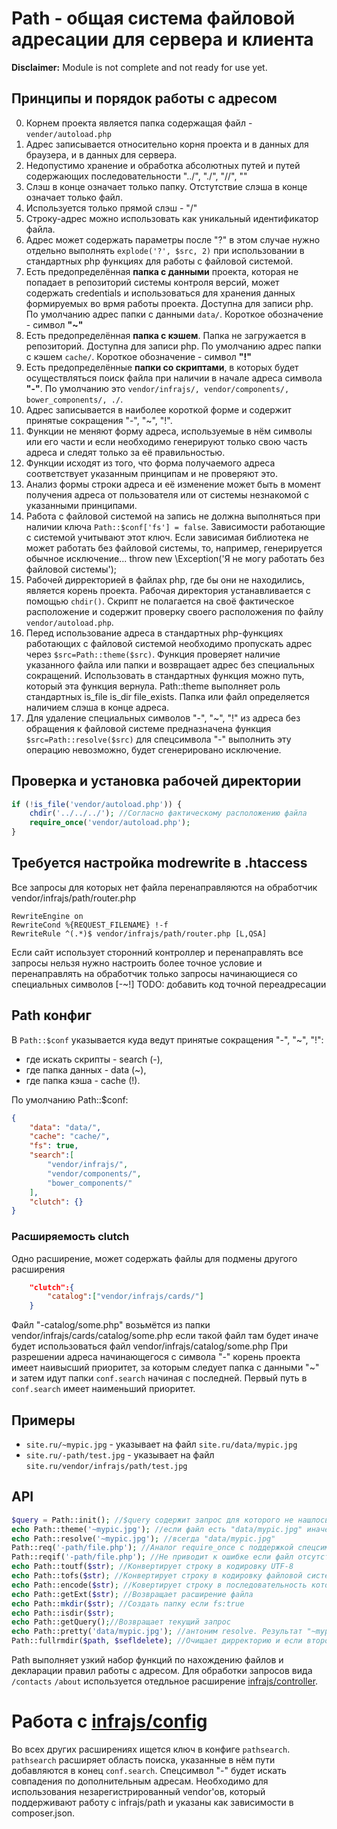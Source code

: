 # Path - общая система файловой адресации для сервера и клиента
**Disclaimer:** Module is not complete and not ready for use yet.

## Принципы и порядок работы с адресом
0. Корнем проекта является папка содержащая файл - ```vender/autoload.php```
0. Адрес записывается относительно корня проекта и в данных для браузера, и в данных для сервера. 
0. Недопустимо хранение и обработка абсолютных путей и путей содержающих последовательности "../", "./", "//", "\"
0. Слэш в конце означает только папку. Отстутствие слэша в конце означает только файл.
0. Используется только прямой слэш - "/"
0. Строку-адрес можно использовать как уникальный идентификатор файла. 
0. Адрес может содержать параметры после "?" в этом случае нужно отдельно выполнять ```explode('?', $src, 2)``` при использовании в стандартных php функциях для работы с файловой системой.
0. Есть предопределённая **папка c данными** проекта, которая не попадает в репозиторий системы контроля версий, может содержать credentials и использоваться для хранения данных формируемых во врмя работы проекта. Доступна для записи php. По умолчанию адрес папки с данными ```data/```. Короткое обозначение - символ **"~"**
0. Есть предопределённая **папка с кэшем**. Папка не загружается в репозиторий. Доступна для записи php. По умолчанию адрес папки с кэшем ```cache/```. Короткое обозначение - символ **"!"**
0. Есть предопределённые **папки cо скриптами**, в которых будет осуществляться поиск файла при наличии в начале адреса символа **"-"**. По умолчанию это ```vendor/infrajs/, vendor/components/, bower_components/, ./```.
0. Адрес записывается в наиболее короткой форме и содержит принятые сокращения "-", "~", "!". 
0. Функции не меняют форму адреса, используемые в нём символы или его части и если необходимо генерируют только свою часть адреса и следят только за её правильностью. 
0. Функции исходят из того, что форма получаемого адреса соответствует указанным принципам и не проверяют это.
0. Анализ формы строки адреса и её изменение может быть в момент получения адреса от пользователя или от системы незнакомой с указанными принципами.
0. Работа с файловой системой на запись не должна выполняться при наличии ключа ```Path::$conf['fs'] = false```. Зависимости работающие с системой учитывают этот ключ. Если зависимая библиотека не может работать без файловой системы, то, например, генерируется обычное исключение... throw new \Exception('Я не могу работать без файловой системы');
0. Рабочей дирректорией в файлах php, где бы они не находились, является корень проекта. Рабочая директория устанавливается с помощью ```chdir()```. Скрипт не полагается на своё фактическое расположение и содержит проверку своего расположения по файлу ```vendor/autoload.php```.
0. Перед использование адреса в стандартных php-функциях работающих с файловой системой необходимо пропускать адрес через ```$src=Path::theme($src)```. Функция проверяет наличие указанного файла или папки и возвращает адрес без специальных сокращений. Использовать в стандартных функция можно путь, который эта функция вернула. Path::theme выполняет роль стандартных is_file is_dir file_exists. Папка или файл определяется наличием слэша в конце адреса.
0. Для удаление специальных символов "-", "~", "!" из адреса без обращения к файловой системе предназначена функция ```$src=Path::resolve($src)``` для спецсимвола "-" выполнить эту операцию невозможно, будет сгенерировано исключение.

## Проверка и установка рабочей директории
```php
if (!is_file('vendor/autoload.php')) {
	chdir('../../../'); //Согласно фактическому расположению файла
	require_once('vendor/autoload.php');
}
```

## Требуется настройка modrewrite в .htaccess
Все запросы для которых нет файла перенаправляются на обработчик vendor/infrajs/path/router.php
```
RewriteEngine on
RewriteCond %{REQUEST_FILENAME} !-f
RewriteRule ^(.*)$ vendor/infrajs/path/router.php [L,QSA]
``` 

Если сайт использует сторонний контроллер и перенаправлять все запросы нельзя нужно настроить более точное условие и перенаправлять на обработчик только запросы начинающиеся со специальных символов [-~!]
TODO: добавить код точной переадресации

## Path конфиг
В ```Path::$conf``` указывается куда ведут принятые сокращения "-", "~", "!":

* где искать скрипты - search (-),
* где папка данных - data (~), 
* где папка кэша - cache (!). 

По умолчанию Path::$conf:
```json
{
	"data": "data/",
	"cache": "cache/",
	"fs": true,
	"search":[
		"vendor/infrajs/",
		"vendor/components/",
		"bower_components/"
	],
	"clutch": {}
}
```

### Расширяемость clutch
Одно расширение, может содержать файлы для подмены другого расширения 
```json
	"clutch":{
		"catalog":["vendor/infrajs/cards/"]
	}
```
Файл "-catalog/some.php" возьмётся из папки vendor/infrajs/cards/catalog/some.php если такой файл там будет иначе будет использоваться файл vendor/infrajs/catalog/some.php
При разрешении адреса начинающегося с символа "-" корень проекта имеет наивысший приоритет, за которым следует папка с данными "~" и затем идут папки ```conf.search``` начиная с последней. Первый путь в ```conf.search``` имеет наименьший приоритет.

## Примеры
* ```site.ru/~mypic.jpg``` - указывает на файл ```site.ru/data/mypic.jpg```
* ```site.ru/-path/test.jpg``` - указывает на файл ```site.ru/vendor/infrajs/path/test.jpg```

## API
```php
$query = Path::init(); //$query содержит запрос для которого не нашлось решения иначе выполнится exit;
echo Path::theme('~mypic.jpg'); //если файл есть "data/mypic.jpg" иначе false
echo Path::resolve('~mypic.jpg'); //всегда "data/mypic.jpg"
Path::req('-path/file.php'); //Аналог require_once с поддержкой спецсимволов
Path::reqif('-path/file.php'); //Не приводит к ошибке если файл отсутствует
echo Path::toutf($str); //Конвертирует строку в кодировку UTF-8
echo Path::tofs($str); //Конвертирует строку в кодировку файловой системы cp1251 под windows, depricated, используется при использовании кирилицы вименах файлов
echo Path::encode($str); //Ковертирует строку в последовательность которую можно использовать в имени файла - удаляются запрещённые символы
echo Path::getExt($str); //Возвращает расширение файла
echo Path::mkdir($str); //Создать папку если fs:true
echo Path::isdir($str);
echo Path::getQuery();//Возвращает текущий запрос
echo Path::pretty('data/mypic.jpg'); //антоним resolve. Результат "~mypic.jpg"
Path::fullrmdir($path, $sefldelete); //Очищает дирректорию и если второй аргумент true то дирректория удаляется
```

Path выполняет узкий набор функций по нахождению файлов и декларации правил работы с адресом. 
Для обработки запросов вида ```/contacts``` ```/about``` используется отедльное расширение [infrajs/controller](https://github.com/infrajs/controller).

# Работа с [infrajs/config](https://github.com/infrajs/config)
Во всех других расширениях ищется ключ в конфиге ```pathsearch```.
```pathsearch``` расширяет область поиска, указанные в нём пути добавляются в конец ```conf.search```. Спецсимвол "-" будет искать совпадения по дополнительным адресам. 
Необходимо для использования незарегистрированный vendor'ов, который поддерживают работу с infrajs/path и указаны как зависимости в composer.json.
